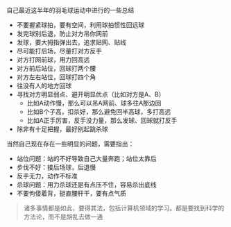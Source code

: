 自己最近这半年的羽毛球运动中进行的一些总结

* 不要握紧球拍，要有空间，利用球拍惯性回远球
* 发完球别后退，防止对方吊你网前
* 发球，要大拇指弹出去，追求贴网、贴线
* 尽可能打后场，尽量打对方反手
* 对方打网前球，用力回高远
* 对方前后站位，回球打两个腰
* 对方左右站位，回球打四个角
* 往没有人的地方回球
* 寻找对方明显弱点、避开明显优点（比如对方是A、B）
	* 比如A动作慢，那么可以吊A网前、球多往A那边回
	* 比如B个子高，扣杀好，那么避免回半高球，多打高远
	* 比如A正手厉害，反手没力量，那么发球、回球就打反手
* 除非有十足把握，最好别起跳杀球

当然自己现在存在一些明显的问题，需要指出：

* 站位问题：站的不好导致自己大量奔跑；站位太靠后
* 步伐不好：接后场球，后退慢
* 反手无力，动作不标准
* 杀球问题：用力杀球还是有点压不住，容易杀出底线
* 不要佝偻着背，挺直腰杆干，要有点气质

>诸多事情都是如此，要得其法，包括计算机领域的学习。都是要找到科学的方法论，而不是胡乱去做一通